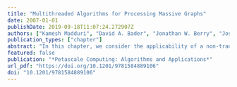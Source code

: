 ```yaml
---
title: "Multithreaded Algorithms for Processing Massive Graphs"
date: 2007-01-01
publishDate: 2019-09-18T11:07:24.272907Z
authors: ["Kamesh Madduri", "David A. Bader", "Jonathan W. Berry", "Joseph R. Crobak"]
publication_types: ["chapter"]
abstract: "In this chapter, we consider the applicability of a non-traditional massively multithreaded architecture, the Cray MTA-2 [13], as a platform for graph algorithms. Graph-theoretic problems have emerged as a prominent computational workload in the petascale computing era, and are representative of fundamental kernels in biology, scientiﬁc computing, and applications in national security. However, they pose serious challenges on current parallel machines due to non-contiguous, concurrent accesses to global data structures with low degrees of locality [35]. We present multithreaded algorithms  for two fundamental graph problems – single source shortest paths and connected components – that are designed for processing large-scale, unstructured graph instances."
featured: false
publication: "*Petascale Computing: Algorithms and Applications*"
url_pdf: "https://doi.org/10.1201/9781584889106"
doi: "10.1201/9781584889106"
---
```


